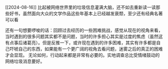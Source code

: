 [[2024-08-16]]
比起被网络世界里的垃圾信息灌满大脑，还不如去重新读一读那些好书，虽然面向大众的文学作品这些年基本上已经越发衰颓，至少还有经典名著可以看

还有一句想要啰唆的话：回顾过去经历的一些困难挑战，感觉从现在的视角来看，当时遇到的很多问题其实都不是问题，当时的许多担心其实是过度的焦虑（虽然这有点事后诸葛亮）。但是反推一下，或许现在遇到的许多困难，其实有许多都是自己吓唬自己的东西，如果能有一个更广阔的视角去看问题，迷雾之后的真正的困难才会显现。
无论如何，行动起来都是非常有必要的。实地调查总比受情绪鼓动的网络垃圾消息要好。
